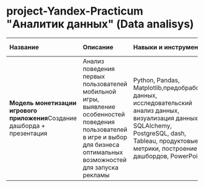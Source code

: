 # project-Yandex-Practicum "Аналитик данных" (Data analisys)



| Название              | Описание               | Навыки и инструменты|        Направление деятельности|
| :-------------------- | :--------------------- |:---------------------------|:----------------|
| **Модель монетизации игрового приложения**Создание дашборда + презентация  |Анализ поведения первых пользователей мобильной игры, выявление особенностей поведения  пользователей в игре и выбор для бизнеса оптимальных возможностей для запуска рекламы | Python, Pandas, Matplotlib,предобработка данных, исследовательский анализ данных, визуализация данных, SQLAlchemy, PostgreSQL, dash, Tableau, продуктовые метрики, построение дашбордов, PowerPoint | Маркетинг-аналитик, Продуктовый аналитик, BI-аналитик|
